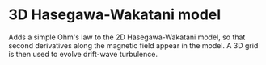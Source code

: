 3D Hasegawa-Wakatani model
==========================

Adds a simple Ohm's law to the 2D Hasegawa-Wakatani model,
so that second derivatives along the magnetic field appear in the model.
A 3D grid is then used to evolve drift-wave turbulence.


